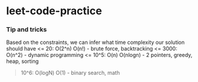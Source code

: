 # leet-code-practice
### Tip and tricks
Based on the constraints, we can infer what time complexity our solution should have
<= 20: O(2^n) O(n!) - brute force, backtracking
<= 3000: O(n^2) - dynamic programming
<= 10^5: O(n) O(nlogn) - 2 pointers, greedy, heap, sorting
> 10^6: O(logN) O(1) - binary search, math
